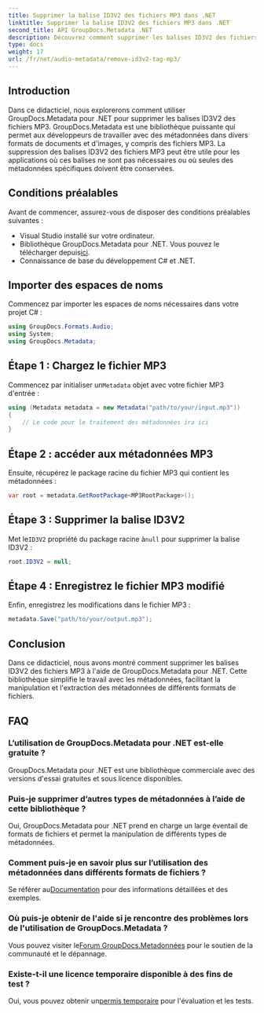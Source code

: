 ```yaml
---
title: Supprimer la balise ID3V2 des fichiers MP3 dans .NET
linktitle: Supprimer la balise ID3V2 des fichiers MP3 dans .NET
second_title: API GroupDocs.Metadata .NET
description: Découvrez comment supprimer les balises ID3V2 des fichiers MP3 à l’aide de GroupDocs.Metadata pour .NET. Gérez efficacement les métadonnées dans vos projets C#.
type: docs
weight: 17
url: /fr/net/audio-metadata/remove-id3v2-tag-mp3/
---
```

## Introduction
Dans ce didacticiel, nous explorerons comment utiliser GroupDocs.Metadata pour .NET pour supprimer les balises ID3V2 des fichiers MP3. GroupDocs.Metadata est une bibliothèque puissante qui permet aux développeurs de travailler avec des métadonnées dans divers formats de documents et d'images, y compris des fichiers MP3. La suppression des balises ID3V2 des fichiers MP3 peut être utile pour les applications où ces balises ne sont pas nécessaires ou où seules des métadonnées spécifiques doivent être conservées.
## Conditions préalables
Avant de commencer, assurez-vous de disposer des conditions préalables suivantes :
- Visual Studio installé sur votre ordinateur.
-  Bibliothèque GroupDocs.Metadata pour .NET. Vous pouvez le télécharger depuis[ici](https://releases.groupdocs.com/metadata/net/).
- Connaissance de base du développement C# et .NET.

## Importer des espaces de noms
Commencez par importer les espaces de noms nécessaires dans votre projet C# :
```csharp
using GroupDocs.Formats.Audio;
using System;
using GroupDocs.Metadata;
```
## Étape 1 : Chargez le fichier MP3
 Commencez par initialiser un`Metadata` objet avec votre fichier MP3 d'entrée :
```csharp
using (Metadata metadata = new Metadata("path/to/your/input.mp3"))
{
    // Le code pour le traitement des métadonnées ira ici
}
```
## Étape 2 : accéder aux métadonnées MP3
Ensuite, récupérez le package racine du fichier MP3 qui contient les métadonnées :
```csharp
var root = metadata.GetRootPackage<MP3RootPackage>();
```
## Étape 3 : Supprimer la balise ID3V2
 Met le`ID3V2` propriété du package racine à`null` pour supprimer la balise ID3V2 :
```csharp
root.ID3V2 = null;
```
## Étape 4 : Enregistrez le fichier MP3 modifié
Enfin, enregistrez les modifications dans le fichier MP3 :
```csharp
metadata.Save("path/to/your/output.mp3");
```

## Conclusion
Dans ce didacticiel, nous avons montré comment supprimer les balises ID3V2 des fichiers MP3 à l'aide de GroupDocs.Metadata pour .NET. Cette bibliothèque simplifie le travail avec les métadonnées, facilitant la manipulation et l'extraction des métadonnées de différents formats de fichiers.

## FAQ
### L’utilisation de GroupDocs.Metadata pour .NET est-elle gratuite ?
GroupDocs.Metadata pour .NET est une bibliothèque commerciale avec des versions d'essai gratuites et sous licence disponibles.
### Puis-je supprimer d’autres types de métadonnées à l’aide de cette bibliothèque ?
Oui, GroupDocs.Metadata pour .NET prend en charge un large éventail de formats de fichiers et permet la manipulation de différents types de métadonnées.
### Comment puis-je en savoir plus sur l’utilisation des métadonnées dans différents formats de fichiers ?
 Se référer au[Documentation](https://reference.groupdocs.com/metadata/net/) pour des informations détaillées et des exemples.
### Où puis-je obtenir de l'aide si je rencontre des problèmes lors de l'utilisation de GroupDocs.Metadata ?
 Vous pouvez visiter le[Forum GroupDocs.Metadonnées](https://forum.groupdocs.com/c/metadata/14) pour le soutien de la communauté et le dépannage.
### Existe-t-il une licence temporaire disponible à des fins de test ?
Oui, vous pouvez obtenir un[permis temporaire](https://purchase.groupdocs.com/temporary-license/) pour l'évaluation et les tests.